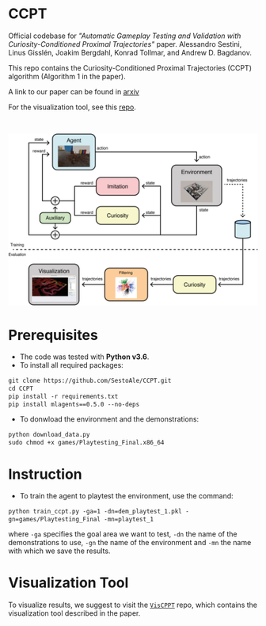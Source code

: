 # CCPT
Official codebase for *"Automatic Gameplay Testing and Validation with Curiosity-Conditioned Proximal Trajectories"* paper.
Alessandro Sestini, Linus Gisslén, Joakim Bergdahl, Konrad Tollmar, and Andrew D. Bagdanov.

This repo contains the Curiosity-Conditioned Proximal Trajectories (CCPT) algorithm (Algorithm 1 in the paper).

A link to our paper can be found in [arxiv](https://arxiv.org/pdf/2202.10057)

For the visualization tool, see this [repo](https://github.com/SestoAle/VisCCPT).

<br/>
<p align="center">
    <img src="imgs/teasing.png" width="600">
</p>

# Prerequisites
* The code was tested with **Python v3.6**.
* To install all required packages:
```
git clone https://github.com/SestoAle/CCPT.git
cd CCPT
pip install -r requirements.txt
pip install mlagents==0.5.0 --no-deps
```
* To donwload the environment and the demonstrations:
```
python download_data.py
sudo chmod +x games/Playtesting_Final.x86_64
```
# Instruction
* To train the agent to playtest the environment, use the command:
```
python train_ccpt.py -ga=1 -dn=dem_playtest_1.pkl -gn=games/Playtesting_Final -mn=playtest_1
```
where ```-ga``` specifies the goal area we want to test, ```-dn``` the name of the demonstrations to use, ```-gn``` 
the name of the environment and ```-mn``` the name with which we save the results.

# Visualization Tool
To visualize results, we suggest to visit the [```VisCPPT```](https://github.com/SestoAle/VisCCPT) repo, which contains the visualization tool described 
in the paper. 